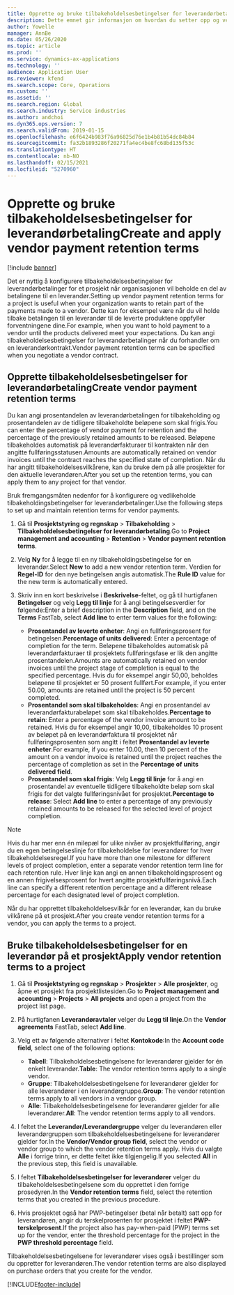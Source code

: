 ```yaml
---
title: Opprette og bruke tilbakeholdelsesbetingelser for leverandørbetaling
description: Dette emnet gir informasjon om hvordan du setter opp og vedlikeholder tilbakeholdelsesbetingelser for leverandørbetalinger.
author: Yowelle
manager: AnnBe
ms.date: 05/26/2020
ms.topic: article
ms.prod: ''
ms.service: dynamics-ax-applications
ms.technology: ''
audience: Application User
ms.reviewer: kfend
ms.search.scope: Core, Operations
ms.custom: ''
ms.assetid: ''
ms.search.region: Global
ms.search.industry: Service industries
ms.author: andchoi
ms.dyn365.ops.version: 7
ms.search.validFrom: 2019-01-15
ms.openlocfilehash: e6f6424b983f76a96825d76e1b4b81b54dc84b84
ms.sourcegitcommit: fa32b1893286f20271fa4ec4be8fc68bd135f53c
ms.translationtype: HT
ms.contentlocale: nb-NO
ms.lasthandoff: 02/15/2021
ms.locfileid: "5270960"
---
```

# <a name="create-and-apply-vendor-payment-retention-terms"></a><span data-ttu-id="745cc-103">Opprette og bruke tilbakeholdelsesbetingelser for leverandørbetaling</span><span class="sxs-lookup"><span data-stu-id="745cc-103">Create and apply vendor payment retention terms</span></span>

[!include [banner](../includes/banner.md)] 

<span data-ttu-id="745cc-104">Det er nyttig å konfigurere tilbakeholdelsesbetingelser for leverandørbetalinger for et prosjekt når organisasjonen vil beholde en del av betalingene til en leverandør.</span><span class="sxs-lookup"><span data-stu-id="745cc-104">Setting up vendor payment retention terms for a project is useful when your organization wants to retain part of the payments made to a vendor.</span></span> <span data-ttu-id="745cc-105">Dette kan for eksempel være når du vil holde tilbake betalingen til en leverandør til de leverte produktene oppfyller forventningene dine.</span><span class="sxs-lookup"><span data-stu-id="745cc-105">For example, when you want to hold payment to a vendor until the products delivered meet your expectations.</span></span> <span data-ttu-id="745cc-106">Du kan angi tilbakeholdelsesbetingelser for leverandørbetalinger når du forhandler om en leverandørkontrakt.</span><span class="sxs-lookup"><span data-stu-id="745cc-106">Vendor payment retention terms can be specified when you negotiate a vendor contract.</span></span>

## <a name="create-vendor-payment-retention-terms"></a><span data-ttu-id="745cc-107">Opprette tilbakeholdelsesbetingelser for leverandørbetaling</span><span class="sxs-lookup"><span data-stu-id="745cc-107">Create vendor payment retention terms</span></span>

<span data-ttu-id="745cc-108">Du kan angi prosentandelen av leverandørbetalingen for tilbakeholding og prosentandelen av de tidligere tilbakeholdte beløpene som skal frigis.</span><span class="sxs-lookup"><span data-stu-id="745cc-108">You can enter the percentage of vendor payment for retention and the percentage of the previously retained amounts to be released.</span></span> <span data-ttu-id="745cc-109">Beløpene tilbakeholdes automatisk på leverandørfakturaer til kontrakten når den angitte fullføringsstatusen.</span><span class="sxs-lookup"><span data-stu-id="745cc-109">Amounts are automatically retained on vendor invoices until the contract reaches the specified state of completion.</span></span> <span data-ttu-id="745cc-110">Når du har angitt tilbakeholdelsesvilkårene, kan du bruke dem på alle prosjekter for den aktuelle leverandøren.</span><span class="sxs-lookup"><span data-stu-id="745cc-110">After you set up the retention terms, you can apply them to any project for that vendor.</span></span>

<span data-ttu-id="745cc-111">Bruk fremgangsmåten nedenfor for å konfigurere og vedlikeholde tilbakeholdingsbetingelser for leverandørbetalinger.</span><span class="sxs-lookup"><span data-stu-id="745cc-111">Use the following steps to set up and maintain retention terms for vendor payments.</span></span> 

1. <span data-ttu-id="745cc-112">Gå til **Prosjektstyring og regnskap** > **Tilbakeholding** > **Tilbakeholdelsesbetingelser for leverandørbetaling**.</span><span class="sxs-lookup"><span data-stu-id="745cc-112">Go to **Project management and accounting** > **Retention** > **Vendor payment retention terms**.</span></span>
2. <span data-ttu-id="745cc-113">Velg **Ny** for å legge til en ny tilbakeholdingsbetingelse for en leverandør.</span><span class="sxs-lookup"><span data-stu-id="745cc-113">Select **New** to add a new vendor retention term.</span></span> <span data-ttu-id="745cc-114">Verdien for **Regel-ID** for den nye betingelsen angis automatisk.</span><span class="sxs-lookup"><span data-stu-id="745cc-114">The **Rule ID** value for the new term is automatically entered.</span></span> 
3. <span data-ttu-id="745cc-115">Skriv inn en kort beskrivelse i **Beskrivelse**-feltet, og gå til hurtigfanen **Betingelser** og velg **Legg til linje** for å angi betingelsesverdier for følgende:</span><span class="sxs-lookup"><span data-stu-id="745cc-115">Enter a brief description in the **Description** field, and on the **Terms** FastTab, select **Add line** to enter term values for the following:</span></span>

   - <span data-ttu-id="745cc-116">**Prosentandel av leverte enheter**: Angi en fullføringsprosent for betingelsen.</span><span class="sxs-lookup"><span data-stu-id="745cc-116">**Percentage of units delivered**: Enter a percentage of completion for the term.</span></span> <span data-ttu-id="745cc-117">Beløpene tilbakeholdes automatisk på leverandørfakturaer til prosjektets fullføringsfase er lik den angitte prosentandelen.</span><span class="sxs-lookup"><span data-stu-id="745cc-117">Amounts are automatically retained on vendor invoices until the project stage of completion is equal to the specified percentage.</span></span> <span data-ttu-id="745cc-118">Hvis du for eksempel angir 50,00, beholdes beløpene til prosjektet er 50 prosent fullført.</span><span class="sxs-lookup"><span data-stu-id="745cc-118">For example, if you enter 50.00, amounts are retained until the project is 50 percent completed.</span></span>
   - <span data-ttu-id="745cc-119">**Prosentandel som skal tilbakeholdes**: Angi en prosentandel av leverandørfakturabeløpet som skal tilbakeholdes.</span><span class="sxs-lookup"><span data-stu-id="745cc-119">**Percentage to retain**: Enter a percentage of the vendor invoice amount to be retained.</span></span> <span data-ttu-id="745cc-120">Hvis du for eksempel angir 10,00, tilbakeholdes 10 prosent av beløpet på en leverandørfaktura til prosjektet når fullføringsprosenten som angitt i feltet **Prosentandel av leverte enheter**.</span><span class="sxs-lookup"><span data-stu-id="745cc-120">For example, if you enter 10.00, then 10 percent of the amount on a vendor invoice is retained until the project reaches the percentage of completion as set in the **Percentage of units delivered field**.</span></span>
   - <span data-ttu-id="745cc-121">**Prosentandel som skal frigis**: Velg **Legg til linje** for å angi en prosentandel av eventuelle tidligere tilbakeholdte beløp som skal frigis for det valgte fullføringsnivået for prosjektet.</span><span class="sxs-lookup"><span data-stu-id="745cc-121">**Percentage to release**: Select **Add line** to enter a percentage of any previously retained amounts to be released for the selected level of project completion.</span></span>

> [!NOTE]
> <span data-ttu-id="745cc-122">Hvis du har mer enn én milepæl for ulike nivåer av prosjektfullføring, angir du en egen betingelseslinje for tilbakeholdelse for leverandører for hver tilbakeholdelsesregel.</span><span class="sxs-lookup"><span data-stu-id="745cc-122">If you have more than one milestone for different levels of project completion, enter a separate vendor retention term line for each retention rule.</span></span> <span data-ttu-id="745cc-123">Hver linje kan angi en annen tilbakeholdingsprosent og en annen frigivelsesprosent for hvert angitte prosjektfullføringsnivå.</span><span class="sxs-lookup"><span data-stu-id="745cc-123">Each line can specify a different retention percentage and a different release percentage for each designated level of project completion.</span></span>

<span data-ttu-id="745cc-124">Når du har opprettet tilbakeholdelsesvilkår for en leverandør, kan du bruke vilkårene på et prosjekt.</span><span class="sxs-lookup"><span data-stu-id="745cc-124">After you create vendor retention terms for a vendor, you can apply the terms to a project.</span></span>

## <a name="apply-vendor-retention-terms-to-a-project"></a><span data-ttu-id="745cc-125">Bruke tilbakeholdelsesbetingelser for en leverandør på et prosjekt</span><span class="sxs-lookup"><span data-stu-id="745cc-125">Apply vendor retention terms to a project</span></span>

1. <span data-ttu-id="745cc-126">Gå til **Prosjektstyring og regnskap** > **Prosjekter** > **Alle prosjekter**, og åpne et prosjekt fra prosjektlistesiden.</span><span class="sxs-lookup"><span data-stu-id="745cc-126">Go to **Project management and accounting** > **Projects** > **All projects** and open a project from the project list page.</span></span>
2. <span data-ttu-id="745cc-127">På hurtigfanen **Leverandøravtaler** velger du **Legg til linje**.</span><span class="sxs-lookup"><span data-stu-id="745cc-127">On the **Vendor agreements** FastTab, select **Add line**.</span></span>
3. <span data-ttu-id="745cc-128">Velg ett av følgende alternativer i feltet **Kontokode**:</span><span class="sxs-lookup"><span data-stu-id="745cc-128">In the **Account code field**, select one of the following options:</span></span> 

   - <span data-ttu-id="745cc-129">**Tabell**: Tilbakeholdelsesbetingelsene for leverandører gjelder for én enkelt leverandør.</span><span class="sxs-lookup"><span data-stu-id="745cc-129">**Table**: The vendor retention terms apply to a single vendor.</span></span>
   - <span data-ttu-id="745cc-130">**Gruppe**: Tilbakeholdelsesbetingelsene for leverandører gjelder for alle leverandører i en leverandørgruppe.</span><span class="sxs-lookup"><span data-stu-id="745cc-130">**Group**: The vendor retention terms apply to all vendors in a vendor group.</span></span>
   - <span data-ttu-id="745cc-131">**Alle**: Tilbakeholdelsesbetingelsene for leverandører gjelder for alle leverandører.</span><span class="sxs-lookup"><span data-stu-id="745cc-131">**All**: The vendor retention terms apply to all vendors.</span></span>

4. <span data-ttu-id="745cc-132">I feltet the **Leverandør/Leverandørgruppe** velger du leverandøren eller leverandørgruppen som tilbakeholdelsesbetingelsene for leverandører gjelder for.</span><span class="sxs-lookup"><span data-stu-id="745cc-132">In the **Vendor/Vendor group field**, select the vendor or vendor group to which the vendor retention terms apply.</span></span> <span data-ttu-id="745cc-133">Hvis du valgte **Alle** i forrige trinn, er dette feltet ikke tilgjengelig.</span><span class="sxs-lookup"><span data-stu-id="745cc-133">If you selected **All** in the previous step, this field is unavailable.</span></span>
5. <span data-ttu-id="745cc-134">I feltet **Tilbakeholdelsesbetingelser for leverandører** velger du tilbakeholdelsesbetingelsene som du opprettet i den forrige prosedyren.</span><span class="sxs-lookup"><span data-stu-id="745cc-134">In the **Vendor retention terms** field, select the retention terms that you created in the previous procedure.</span></span>
6. <span data-ttu-id="745cc-135">Hvis prosjektet også har PWP-betingelser (betal når betalt) satt opp for leverandøren, angir du terskelprosenten for prosjektet i feltet **PWP-terskelprosent**.</span><span class="sxs-lookup"><span data-stu-id="745cc-135">If the project also has pay-when-paid (PWP) terms set up for the vendor, enter the threshold percentage for the project in the **PWP threshold percentage** field.</span></span>

<span data-ttu-id="745cc-136">Tilbakeholdelsesbetingelsene for leverandører vises også i bestillinger som du oppretter for leverandøren.</span><span class="sxs-lookup"><span data-stu-id="745cc-136">The vendor retention terms are also displayed on purchase orders that you create for the vendor.</span></span>


[!INCLUDE[footer-include](../includes/footer-banner.md)]